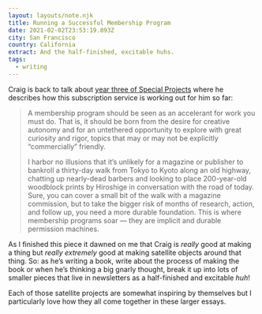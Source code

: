 ```yaml
---
layout: layouts/note.njk
title: Running a Successful Membership Program
date: 2021-02-02T23:53:19.893Z
city: San Francisco
country: California
extract: And the half-finished, excitable huhs.
tags:
  - writing
---
```


Craig is back to talk about [year three of Special Projects](https://craigmod.com/essays/successful_memberships/) where he describes how this subscription service is working out for him so far:

> A membership program should be seen as an accelerant for work you must do. That is, it should be born from the desire for creative autonomy and for an untethered opportunity to explore with great curiosity and rigor, topics that may or may not be explicitly “commercially” friendly.
>
> I harbor no illusions that it’s unlikely for a magazine or publisher to bankroll a thirty-day walk from Tokyo to Kyoto along an old highway, chatting up nearly-dead barbers and looking to place 200-year-old woodblock prints by Hiroshige in conversation with the road of today. Sure, you can cover a small bit of the walk with a magazine commission, but to take the bigger risk of months of research, action, and follow up, you need a more durable foundation. This is where membership programs soar — they are implicit and durable permission machines.

As I finished this piece it dawned on me that Craig is _really_ good at making a thing but _really extremely_ good at making satellite objects around that thing. So: as he’s writing a book, write about the process of making the book or when he’s thinking a big gnarly thought, break it up into lots of smaller pieces that live in newsletters as a half-finished and excitable _huh_!

Each of those satellite projects are somewhat inspiring by themselves but I particularly love how they all come together in these larger essays.
